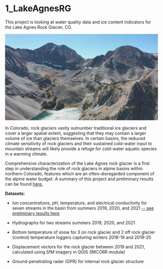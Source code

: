 # 1_LakeAgnesRG

This project is looking at water quality data and ice content indicators for the Lake Agnes Rock Glacier, CO. 

![](CaptureRGzoomedOut.JPG)

In Colorado, rock glaciers vastly outnumber traditional ice glaciers and cover a larger spatial extent, suggesting that they may contain a larger volume of ice than glaciers themselves. In certain basins, the reduced climate sensitivity of rock glaciers and their sustained cold-water input to mountain streams will likely provide a refuge for cold-water aquatic species in a warming climate. 

Comprehensive characterization of the Lake Agnes rock glacier is a first step in understanding the role of rock glaciers in alpine basins within northern Colorado, features which are an often-disregarded component of the alpine water budget. A summary of this project and preliminary results can be found [here.](https://briannarick.github.io/dataviz/RCOP_poster_150dpi.jpg)

**Datasets:** 

* Ion concentrations, pH, temperature, and electrical conductivity for seven streams in the basin from summers 2019, 2020, and 2021 [-- see preliminary results here](https://briannarick.github.io/1_LakeAgnesRG/src/00_waterQA_import.html)

* Hydrographs for two streams summers 2019, 2020, and 2021

* Bottom temperature of snow for 3 on rock glacier and 2 off rock glacier (control) temperature loggers capturing winters 2018-19 and 2019-20

* Displacement vectors for the rock glacier between 2019 and 2021, calculated using SfM imagery in QGIS (IMCORR module)

* Ground-penetrating radar (GPR) for internal rock glacier structure
